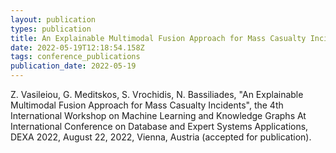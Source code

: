 ```yaml
---
layout: publication
types: publication
title: An Explainable Multimodal Fusion Approach for Mass Casualty Incidents
date: 2022-05-19T12:18:54.158Z
tags: conference_publications
publication_date: 2022-05-19
---
```

Z. Vasileiou, G. Meditskos, S. Vrochidis, N. Bassiliades, "An Explainable Multimodal Fusion Approach for Mass Casualty Incidents", the 4th International Workshop on Machine Learning and Knowledge Graphs At International Conference on Database and Expert Systems Applications, DEXA 2022, August 22, 2022, Vienna, Austria (accepted for publication).
